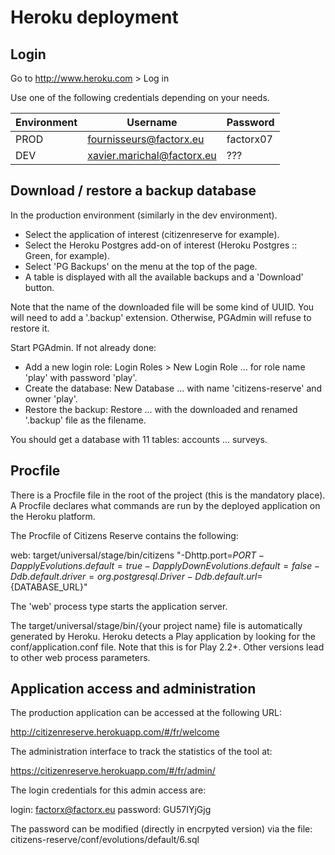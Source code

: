 # Heroku deployment

## Login

Go to http://www.heroku.com > Log in

Use one of the following credentials depending on your needs.

| Environment | Username | Password |
|----------|-------|-------|
| PROD | fournisseurs@factorx.eu |factorx07 |
| DEV | xavier.marichal@factorx.eu | ??? |


## Download / restore a backup database

In the production environment (similarly in the dev environment).

- Select the application of interest (citizenreserve for example).
- Select the Heroku Postgres add-on of interest (Heroku Postgres :: Green, for example).
- Select 'PG Backups' on the menu at the top of the page.
- A table is displayed with all the available backups and a 'Download' button.

Note that the name of the downloaded file will be some kind of UUID. You will need to add a '.backup' extension.
Otherwise, PGAdmin will refuse to restore it.

Start PGAdmin. If not already done:

- Add a new login role: Login Roles > New Login Role ... for role name 'play' with password 'play'.
- Create the database: New Database ... with name 'citizens-reserve' and owner 'play'.
- Restore the backup: Restore ... with the downloaded and renamed '.backup' file as the filename.

You should get a database with 11 tables: accounts ... surveys.

## Procfile

There is a Procfile file in the root of the project (this is the mandatory place). A Procfile declares what commands are
run by the deployed application on the Heroku platform.

The Procfile of Citizens Reserve contains the following:

web: target/universal/stage/bin/citizens "-Dhttp.port=${PORT} -DapplyEvolutions.default=true -DapplyDownEvolutions.default=false -Ddb.default.driver=org.postgresql.Driver -Ddb.default.url=${DATABASE_URL}"

The 'web' process type starts the application server.

The target/universal/stage/bin/{your project name} file is automatically generated by Heroku. Heroku detects a Play
application by looking for the conf/application.conf file. Note that this is for Play 2.2+. Other versions lead to
other web process parameters.

## Application access and administration

The production application can be accessed at the following URL:

http://citizenreserve.herokuapp.com/#/fr/welcome

The administration interface to track the statistics of the tool at:

https://citizenreserve.herokuapp.com/#/fr/admin/

The login credentials for this admin access are:

login: factorx@factorx.eu
password: GU57IYjGjg

The password can be modified (directly in encrpyted version) via the file: citizens-reserve/conf/evolutions/default/6.sql
